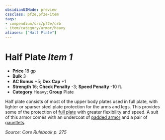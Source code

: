 ```yaml
---
obsidianUIMode: preview
cssclass: pf2e,pf2e-item
tags:
- compendium/src/pf2e/crb
- item/category/armor/heavy
aliases: ["Half Plate"]
---
```

# Half Plate *Item 1*  

- **Price** 18 gp
- **Bulk** 3
- **AC Bonus** +5; **Dex Cap** +1
- **Strength** 16; **Check Penalty** -3; **Speed Penalty** -10 ft.
- **Category** Heavy; **Group** Plate 

Half plate consists of most of the upper body plates used in full plate, with lighter or sparser steel plate protection for the arms and legs. This provides some of the protection of [full plate](/compendium/equipment/items/full-plate.md) with greater flexibility and speed. A suit of this armor comes with an undercoat of [padded armor](/compendium/equipment/items/padded-armor.md) and a pair of [gauntlets](/compendium/equipment/items/gauntlet.md).

*Source: Core Rulebook p. 275*